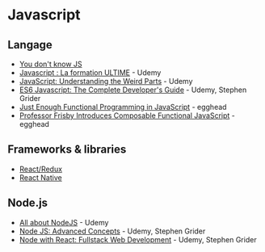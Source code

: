 # Javascript

## Langage

* [You don't know JS](https://github.com/getify/You-Dont-Know-JS)
* [Javascript : La formation ULTIME](https://abbeal.udemy.com/course/javascript-la-formation-ultime/) - Udemy
* [JavaScript: Understanding the Weird Parts](https://abbeal.udemy.com/course/understand-javascript) - Udemy
* [ES6 Javascript: The Complete Developer's Guide](https://abbeal.udemy.com/course/javascript-es6-tutorial/) - Udemy, Stephen Grider
* [Just Enough Functional Programming in JavaScript](https://egghead.io/courses/just-enough-functional-programming-in-javascript) - egghead
* [Professor Frisby Introduces Composable Functional JavaScript](https://egghead.io/courses/professor-frisby-introduces-composable-functional-javascript) - egghead

## Frameworks & libraries

* [React/Redux](react.md)
* [React Native](react-native.md)

## Node.js

* [All about NodeJS](https://abbeal.udemy.com/course/all-about-nodejs/) - Udemy
* [Node JS: Advanced Concepts](https://abbeal.udemy.com/course/advanced-node-for-developers/) - Udemy, Stephen Grider
* [Node with React: Fullstack Web Development](https://abbeal.udemy.com/course/node-with-react-fullstack-web-development/) - Udemy, Stephen Grider